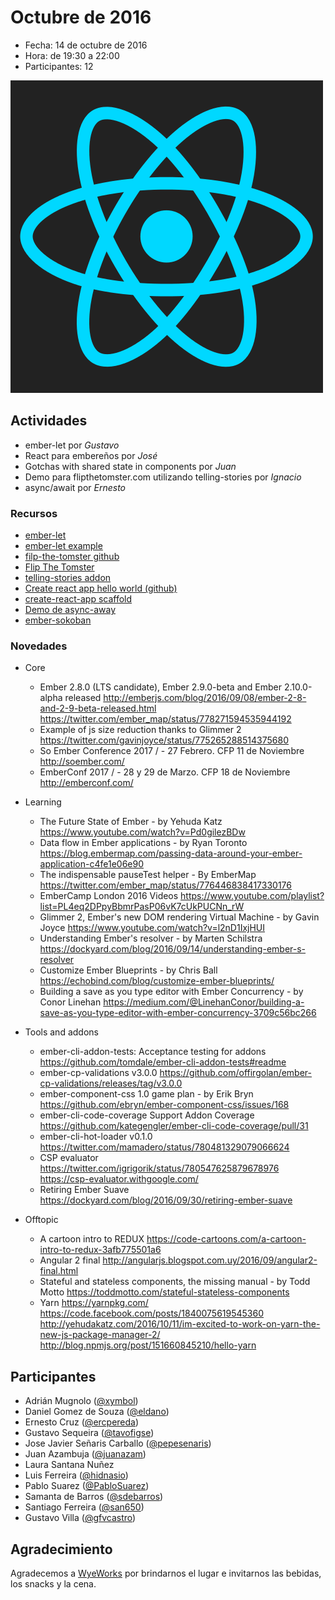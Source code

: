 # Octubre de 2016

* Fecha: 14 de octubre de 2016
* Hora: de 19:30 a 22:00
* Participantes: 12

![react](./react.png)

## Actividades

* ember-let por *Gustavo*
* React para embereños por *José*
* Gotchas with shared state in components por *Juan*
* Demo para flipthetomster.com utilizando telling-stories por *Ignacio*
* async/await por *Ernesto*

### Recursos

* [ember-let](https://github.com/thefrontside/ember-let)
* [ember-let example](https://github.com/ember-montevideo/ember-let-example)
* [filp-the-tomster github](https://github.com/hidnasio/flip-the-tomster)
* [Flip The Tomster](http://www.flipthetomster.com/)
* [telling-stories addon](https://github.com/mvdwg/telling-stories)
* [Create react app hello world (github)](https://github.com/pepesenaris/hello-world)
* [create-react-app scaffold](https://github.com/facebookincubator/create-react-app)
* [Demo de async-away](https://github.com/ercpereda/bing-image-of-the-day)
* [ember-sokoban](https://github.com/san650/ember-sokoban)

### Novedades

* Core
  * Ember 2.8.0 (LTS candidate), Ember 2.9.0-beta and Ember 2.10.0-alpha released
    http://emberjs.com/blog/2016/09/08/ember-2-8-and-2-9-beta-released.html
    https://twitter.com/ember_map/status/778271594535944192
  * Example of js size reduction thanks to Glimmer 2
    https://twitter.com/gavinjoyce/status/775265288514375680
  * So Ember Conference 2017 / - 27 Febrero. CFP 11 de Noviembre
    http://soember.com/
  * EmberConf 2017 / - 28 y 29 de Marzo. CFP 18 de Noviembre
    http://emberconf.com/

* Learning
  * The Future State of Ember - by Yehuda Katz
    https://www.youtube.com/watch?v=Pd0gilezBDw
  * Data flow in Ember applications - by Ryan Toronto
    https://blog.embermap.com/passing-data-around-your-ember-application-c4fe1e06e90
  * The indispensable pauseTest helper - By EmberMap
    https://twitter.com/ember_map/status/776446838417330176
  * EmberCamp London 2016 Videos
    https://www.youtube.com/playlist?list=PL4eq2DPpyBbmrPasP06vK7cUkPUCNn_rW
  * Glimmer 2, Ember's new DOM rendering Virtual Machine - by Gavin Joyce
    https://www.youtube.com/watch?v=l2nD1IxjHUI
  * Understanding Ember's resolver - by Marten Schilstra
    https://dockyard.com/blog/2016/09/14/understanding-ember-s-resolver
  * Customize Ember Blueprints - by Chris Ball
    https://echobind.com/blog/customize-ember-blueprints/
  * Building a save as you type editor with Ember Concurrency - by Conor Linehan
    https://medium.com/@LinehanConor/building-a-save-as-you-type-editor-with-ember-concurrency-3709c56bc266

* Tools and addons
  * ember-cli-addon-tests: Acceptance testing for addons
    https://github.com/tomdale/ember-cli-addon-tests#readme
  * ember-cp-validations v3.0.0
    https://github.com/offirgolan/ember-cp-validations/releases/tag/v3.0.0
  * ember-component-css 1.0 game plan - by Erik Bryn
    https://github.com/ebryn/ember-component-css/issues/168
  * ember-cli-code-coverage Support Addon Coverage
    https://github.com/kategengler/ember-cli-code-coverage/pull/31
  * ember-cli-hot-loader v0.1.0
    https://twitter.com/mamadero/status/780481329079066624
  * CSP evaluator
    https://twitter.com/igrigorik/status/780547625879678976
    https://csp-evaluator.withgoogle.com/
  * Retiring Ember Suave
    https://dockyard.com/blog/2016/09/30/retiring-ember-suave

* Offtopic
  * A cartoon intro to REDUX
    https://code-cartoons.com/a-cartoon-intro-to-redux-3afb775501a6
  * Angular 2 final
    http://angularjs.blogspot.com.uy/2016/09/angular2-final.html
  * Stateful and stateless components, the missing manual - by Todd Motto
    https://toddmotto.com/stateful-stateless-components
  * Yarn
    https://yarnpkg.com/
    https://code.facebook.com/posts/1840075619545360
    http://yehudakatz.com/2016/10/11/im-excited-to-work-on-yarn-the-new-js-package-manager-2/
    http://blog.npmjs.org/post/151660845210/hello-yarn

## Participantes

* Adrián Mugnolo ([@xymbol](https://github.com/xymbol))
* Daniel Gomez de Souza ([@eldano](https://github.com/eldano))
* Ernesto Cruz ([@ercpereda](https://github.com/ercpereda))
* Gustavo Sequeira ([@tavofigse](https://github.com/tavofigse))
* Jose Javier Señaris Carballo ([@pepesenaris](https://github.com/pepesenaris))
* Juan Azambuja ([@juanazam](https://github.com/juanazam))
* Laura Santana Nuñez
* Luis Ferreira ([@hidnasio](https://github.com/hidnasio))
* Pablo Suarez ([@PabloSuarez](https://github.com/PabloSuarez))
* Samanta de Barros ([@sdebarros](https://github.com/sdebarros))
* Santiago Ferreira ([@san650](https://github.com/san650))
* Gustavo Villa ([@gfvcastro](https://github.com/gfvcastro))

## Agradecimiento

Agradecemos a [WyeWorks](https://wyeworks.com/) por brindarnos el lugar e
invitarnos las bebidas, los snacks y la cena.
